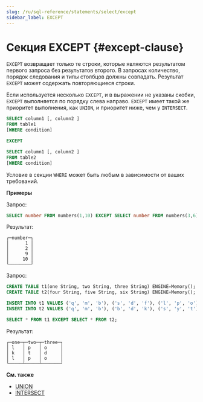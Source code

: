 ```yaml
---
slug: /ru/sql-reference/statements/select/except
sidebar_label: EXCEPT
---
```


# Секция EXCEPT {#except-clause}

`EXCEPT` возвращает только те строки, которые являются результатом первого запроса без результатов второго. В запросах количество, порядок следования и типы столбцов должны совпадать. Результат `EXCEPT` может содержать повторяющиеся строки.

Если используется несколько `EXCEPT`, и в выражении не указаны скобки, `EXCEPT` выполняется по порядку слева направо. `EXCEPT` имеет такой же приоритет выполнения, как `UNION`, и приоритет ниже, чем у `INTERSECT`.

``` sql
SELECT column1 [, column2 ]
FROM table1
[WHERE condition]

EXCEPT

SELECT column1 [, column2 ]
FROM table2
[WHERE condition]

```
Условие в секции `WHERE` может быть любым в зависимости от ваших требований.

**Примеры**

Запрос:

``` sql
SELECT number FROM numbers(1,10) EXCEPT SELECT number FROM numbers(3,6);
```

Результат:

``` text
┌─number─┐
│      1 │
│      2 │
│      9 │
│     10 │
└────────┘
```

Запрос:

``` sql
CREATE TABLE t1(one String, two String, three String) ENGINE=Memory();
CREATE TABLE t2(four String, five String, six String) ENGINE=Memory();

INSERT INTO t1 VALUES ('q', 'm', 'b'), ('s', 'd', 'f'), ('l', 'p', 'o'), ('s', 'd', 'f'), ('s', 'd', 'f'), ('k', 't', 'd'), ('l', 'p', 'o');
INSERT INTO t2 VALUES ('q', 'm', 'b'), ('b', 'd', 'k'), ('s', 'y', 't'), ('s', 'd', 'f'), ('m', 'f', 'o'), ('k', 'k', 'd');

SELECT * FROM t1 EXCEPT SELECT * FROM t2;
```

Результат:

``` text
┌─one─┬─two─┬─three─┐
│ l   │ p   │ o     │
│ k   │ t   │ d     │
│ l   │ p   │ o     │
└─────┴─────┴───────┘
```

**См. также**

-   [UNION](/sql-reference/statements/select/union)
-   [INTERSECT](/sql-reference/statements/select/intersect)